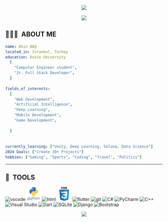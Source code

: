  <p align="center">
  <img src="https://capsule-render.vercel.app/api?type=waving&color=gradient&height=100&section=header&text=HEY%20EVERYONE!&fontSize=70" />
 </p> 
 <p align="center">
  <img height="400" src="https://media.giphy.com/media/lPoxtQlcX30doRbHTN/giphy.gif">
 </p> 
<h2> 👨🏻‍💻 &nbsp;ABOUT ME</h2> 


```yaml
name: Akın BAŞ
located_in: Istanbul, Turkey
education: Duzce Unıversity
  [
    "Computer Engineer student",
    "Jr. Full Stack Developer",
  ]

fields_of_interests:
  [
    "Web Development",
    "Artificial Intelligence",
    "Deep Learning",
    "Mobile Development",
    "Game Development",
    
  ]

  
currently_learning: ["Unity, Deep Learning, Solana, Data Science"]
2024 Goals: ["Create 20+ Projects"]
hobbies: ["Gaming", "Sports", "Coding", "Travel", "Politics"]
``` 
---  

<h2> 🚀 &nbsp;TOOLS</h2>
<p align="left">
<img src="https://cdn.jsdelivr.net/gh/devicons/devicon/icons/vscode/vscode-original.svg" alt="vscode" width="45" height="45"/>
<img src="https://raw.githubusercontent.com/devicons/devicon/master/icons/python/python-original-wordmark.svg" alt="python" width="45" height="45" />
<img src="https://cdn.jsdelivr.net/gh/devicons/devicon/icons/html5/html5-original.svg" alt="html" width="45" height="45"/>
<img src="https://raw.githubusercontent.com/devicons/devicon/master/icons/css3/css3-original-wordmark.svg" alt="css3" width="45" height="45" />
<img src="https://cdn.jsdelivr.net/gh/devicons/devicon/icons/flutter/flutter-original.svg" alt="flutter" width="45" height="45"/>
<img src="https://cdn.jsdelivr.net/gh/devicons/devicon/icons/git/git-original.svg" alt="git" width="45" height="45"/>   
<img src="https://cdn.jsdelivr.net/gh/devicons/devicon/icons/csharp/csharp-original.svg" alt="C#" width="45" height="45"/>
<img src="https://cdn.jsdelivr.net/gh/devicons/devicon/icons/pycharm/pycharm-original.svg" alt="PyCharm" width="45" height="45" /> 
<img src="https://cdn.jsdelivr.net/gh/devicons/devicon/icons/cplusplus/cplusplus-original.svg" alt="C++" width="45" height="45" />
<img src="https://cdn.jsdelivr.net/gh/devicons/devicon/icons/visualstudio/visualstudio-plain.svg" alt="Visual Studio" width="45" height="45" />
<img src="https://cdn.jsdelivr.net/gh/devicons/devicon/icons/dart/dart-plain-wordmark.svg" alt="Dart" width="60" height="60"/>
<img src="https://cdn.jsdelivr.net/gh/devicons/devicon/icons/sqlite/sqlite-original-wordmark.svg" alt="SQLite" width="60" height="60" />
 <img src="https://cdn.jsdelivr.net/gh/devicons/devicon/icons/django/django-plain.svg" alt="Django" width="50" height="50" />
 <img src="https://cdn.jsdelivr.net/gh/devicons/devicon/icons/bootstrap/bootstrap-original.svg" alt="Bootstrap" width="50" height="50" />
</p> 
<p align="center">
  <img src="https://capsule-render.vercel.app/api?type=waving&color=gradient&height=100&section=footer"/>
</p>
